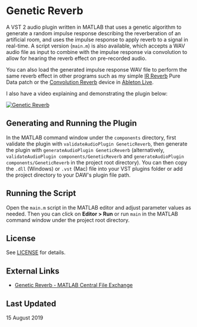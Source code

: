 # Genetic Reverb

A VST 2 audio plugin written in MATLAB that uses a genetic algorithm to generate a random impulse response describing the reverberation of an artificial room, and uses the impulse response to apply reverb to a signal in real-time. A script version (`main.m`) is also available, which accepts a WAV audio file as input to combine with the impulse response via convolution to allow for hearing the reverb effect on pre-recorded audio.

You can also load the generated impulse response WAV file to perform the same reverb effect in other programs such as my simple [IR Reverb](https://github.com/edward-ly/reverb-pd) Pure Data patch or the [Convolution Reverb](https://www.ableton.com/en/packs/convolution-reverb/) device in [Ableton Live](https://www.ableton.com/en/).

I also have a video explaining and demonstrating the plugin below:

[![Genetic Reverb](http://img.youtube.com/vi/Ef1d6nr7TqE/0.jpg)](http://www.youtube.com/watch?v=Ef1d6nr7TqE "Genetic Reverb")

## Generating and Running the Plugin

In the MATLAB command window under the `components` directory, first validate the plugin with `validateAudioPlugin GeneticReverb`, then generate the plugin with `generateAudioPlugin GeneticReverb` (alternatively, `validateAudioPlugin components/GeneticReverb` and `generateAudioPlugin components/GeneticReverb` in the project root directory). You can then copy the `.dll` (Windows) or `.vst` (Mac) file into your VST plugins folder or add the project directory to your DAW's plugin file path.

## Running the Script

Open the `main.m` script in the MATLAB editor and adjust parameter values as needed. Then you can click on __Editor > Run__ or run `main` in the MATLAB command window under the project root directory.

## License

See [LICENSE](./LICENSE) for details.

## External Links

- [Genetic Reverb - MATLAB Central File Exchange](https://www.mathworks.com/matlabcentral/fileexchange/72437-genetic-reverb)

## Last Updated

15 August 2019
